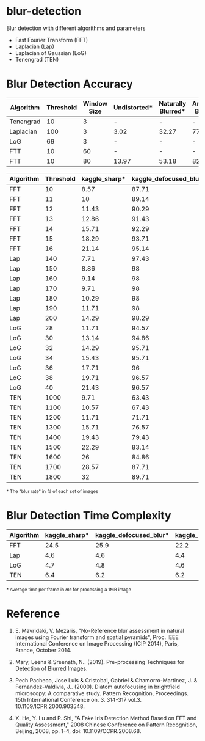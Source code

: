 # blur-detection

Blur detection with different algorithms and parameters

* Fast Fourier Transform (FFT)
* Laplacian (Lap)
* Laplacian of Gaussian (LoG)
* Tenengrad (TEN)

# Blur Detection Accuracy

| Algorithm | Threshold | Window Size | Undistorted* | Naturally Blurred* | Artificially Blurred* |
| - | - | - | - | - | - |
| Tenengrad | 10 | 3 | - | - | - |
| Laplacian | 100 | 3 | 3.02 | 32.27 | 77.33 |
| LoG | 69 | 3 | - | - | - |
| FTT | 10 | 60 | - | - | - |
| FTT | 10 | 80 | 13.97 | 53.18 | 82.67 |

| Algorithm | Threshold | kaggle_sharp* | kaggle_defocused_blur* | kaggle_motion_blur* | CERTH_Undistorted* | CERTH_Blurred* |
| - | - | - | - | - | - | - |
| FFT | 10 | 8.57 | 87.71 | 67.71 | 8.25 | 44.32 |
| FFT | 11 | 10 | 89.14 | 70.29 | 9.21 | 48.38 |
| FFT | 12 | 11.43 | 90.29 | 72.57 | 9.84 | 50 |
| FFT | 13 | 12.86 | 91.43 | 76.29 | 11.11 | 53.24
| FFT | 14 | 15.71 | 92.29 | 78.29 | 13.33 | 57.3 |
| FFT | 15 | 18.29 | 93.71 | 82.57 | 15.24 | 61.62 |
| FFT | 16 | 21.14 | 95.14 | 86 | 17.62 | 64.32 |
| Lap | 140 | 7.71 | 97.43 | 78.29 | 4.92 | 61.62 |
| Lap | 150 | 8.86 | 98 | 78.86 | 5.71 | 63.51 |
| Lap | 160 | 9.14 | 98 | 80.57 | 6.03 | 64.32 |
| Lap | 170 | 9.71 | 98 | 80.86 | 6.35 | 66.49 |
| Lap | 180 | 10.29 | 98 | 81.71 | 6.98 | 67.03 |
| Lap | 190 | 11.71 | 98 | 82.29 | 7.46 | 68.65 |
| Lap | 200 | 14.29 | 98.29 | 83.14 | 7.94 | 68.92 |
| LoG | 28 | 11.71 | 94.57 | 78.57 | 6.98 | 52.16 |
| LoG | 30 | 13.14 | 94.86 | 79.43 | 8.41 | 55.14 |
| LoG | 32 | 14.29 | 95.71 | 80.29 | 9.37 | 57.57 |
| LoG | 34 | 15.43 | 95.71 | 81.43 | 10.16 | 58.92 |
| LoG | 36 | 17.71 | 96 | 82.57 | 10.63 | 61.35 |
| LoG | 38 | 19.71 | 96.57 | 82.86 | 11.9 | 62.97 |
| LoG | 40 | 21.43 | 96.57 | 84 | 12.86 | 63.51 |
| TEN | 1000 | 9.71 | 63.43 | 59.14 | 5.4 | 27.84 |
| TEN | 1100 | 10.57 | 67.43 | 65.43 | 7.3 | 30.27 |
| TEN | 1200 | 11.71 | 71.71 | 68 | 7.62 | 34.32 |
| TEN | 1300 | 15.71 | 76.57 | 69.71 | 9.84 | 40.27 |
| TEN | 1400 | 19.43 | 79.43 | 73.71 | 12.06 | 42.7 |
| TEN | 1500 | 22.29 | 83.14 | 76 | 14.44 | 46.49 |
| TEN | 1600 | 26 | 84.86 | 80.57 | 15.56 | 49.19 |
| TEN | 1700 | 28.57 | 87.71 | 82.86 | 16.98 | 53.51 |
| TEN | 1800 | 32 | 89.71 | 84.29 | 18.41 | 55.41 |

<sup>\* The "blur rate" in *%* of each set of images</sup>

# Blur Detection Time Complexity
| Algorithm | kaggle_sharp* | kaggle_defocused_blur* | kaggle_motion_blur* | CERTH_Blurred* |
| - | - | - | - | - |
| FFT | 24.5 | 25.9 | 22.2 | 18 |
| Lap | 4.6 | 4.6 | 4.4 | 7.2 |
| LoG | 4.7 | 4.8 | 4.6 | 7.7 |
| TEN | 6.4 | 6.2 | 6.2 | 8.7 |

<sup>\* Average time per frame in *ms* for processing a 1MB image</sup>

# Reference
1. E. Mavridaki, V. Mezaris, "No-Reference blur assessment in natural images using Fourier transform and spatial pyramids", Proc. IEEE International Conference on Image Processing (ICIP 2014), Paris, France, October 2014.

1. Mary, Leena & Sreenath, N.. (2019). Pre-processing Techniques for Detection of Blurred Images.

1. Pech Pacheco, Jose Luis & Cristobal, Gabriel & Chamorro-Martinez, J. & Fernandez-Valdivia, J.. (2000). Diatom autofocusing in brightfield microscopy: A comparative study. Pattern Recognition, Proceedings. 15th International Conference on. 3. 314-317 vol.3. 10.1109/ICPR.2000.903548.

1. X. He, Y. Lu and P. Shi, "A Fake Iris Detection Method Based on FFT and Quality Assessment," 2008 Chinese Conference on Pattern Recognition, Beijing, 2008, pp. 1-4, doi: 10.1109/CCPR.2008.68.